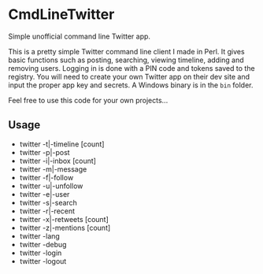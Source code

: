 CmdLineTwitter
==============

Simple unofficial command line Twitter app.

This is a pretty simple Twitter command line client I made in Perl. It gives basic functions such as posting, searching, viewing timeline, adding and removing users. Logging in is done with a PIN code and tokens saved to the registry. You will need to create your own Twitter app on their dev site and input the proper app key and secrets. A Windows binary is in the `bin` folder.

Feel free to use this code for your own projects...

Usage
-----
-  twitter -t|-timeline [count]
-  twitter -p|-post <text>
-  twitter -i|-inbox [count]
-  twitter -m|-message <user> <text>
-  twitter -f|-follow <user>
-  twitter -u|-unfollow <user>
-  twitter -e|-user <user>
-  twitter -s|-search <text>
-  twitter -r|-recent <text>
-  twitter -x|-retweets [count]
-  twitter -z|-mentions [count]
-  twitter -lang <language>
-  twitter -debug
-  twitter -login
-  twitter -logout
